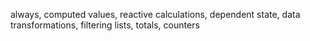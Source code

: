 always, computed values, reactive calculations, dependent state, data transformations, filtering lists, totals, counters